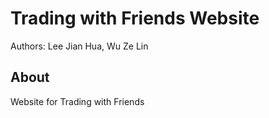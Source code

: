 # Trading with Friends Website

Authors: Lee Jian Hua, Wu Ze Lin

## About

Website for Trading with Friends
